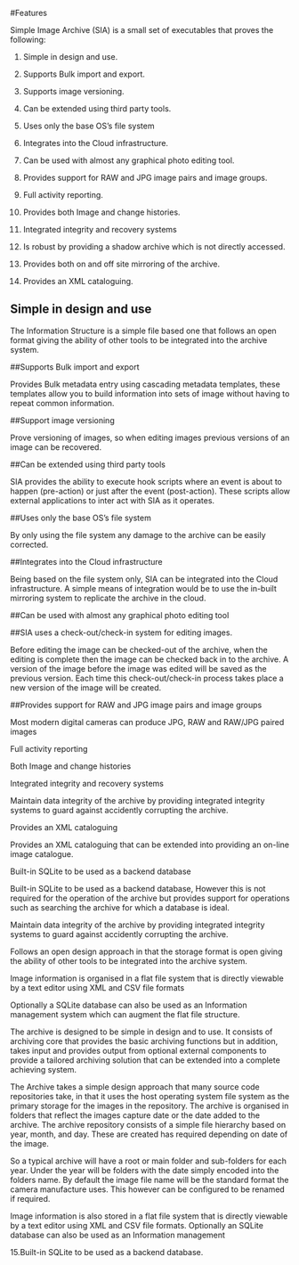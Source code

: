 #Features

Simple Image Archive (SIA) is a small set of executables that proves the following:

1. Simple in design and use.

2. Supports Bulk import and export.

3. Supports image versioning.

4. Can be extended using third party tools.

5. Uses only the base OS’s file system

6. Integrates into the Cloud infrastructure.
  
7. Can be used with almost any graphical photo editing tool.

8. Provides support for RAW and JPG image pairs and image groups.

9. Full activity reporting.

10. Provides both Image and change histories.

11. Integrated integrity and recovery systems

12. Is robust by providing a shadow archive which is not directly accessed.
 
13. Provides both on and off site mirroring of the archive.

14. Provides an XML cataloguing.

## Simple in design and use

The Information Structure is a simple file based one that follows an open format giving the ability of other tools to be integrated into the archive system.

##Supports Bulk import and export

Provides Bulk metadata entry using cascading metadata templates, these templates allow you to build information into sets of image without having to repeat common information.

##Support image versioning

Prove versioning of images, so when editing images previous versions of an image can be recovered.  

##Can be extended using third party tools

SIA provides the ability to execute hook scripts where an event is about to happen (pre-action) or just after the event (post-action). These scripts allow external applications to inter act with SIA as it operates.   

##Uses only the base OS’s file system

By only using the file system any damage to the archive can be easily corrected. 

##Integrates into the Cloud infrastructure

Being based on the file system only, SIA can be integrated into the Cloud infrastructure. A simple means of integration would be to use the in-built mirroring system to replicate the archive in the cloud.   

##Can be used with almost any graphical photo editing tool

##SIA uses a check-out/check-in system for editing images.

Before editing the image can be checked-out of the archive, when the editing is complete then the image can be checked back in to the archive. A version of the image before the image was edited will be saved as the previous version. Each time this check-out/check-in process takes place a new version of the image will be created.    

##Provides support for RAW and JPG image pairs and image groups

Most modern digital cameras can produce JPG, RAW and RAW/JPG paired images   

Full activity reporting

Both Image and change histories

Integrated integrity and recovery systems

Maintain data integrity of the archive by providing integrated integrity systems to guard against accidently corrupting the archive.  

 

Provides an XML cataloguing

Provides an XML cataloguing that can be extended into providing an on-line image catalogue.

 

Built-in SQLite to be used as a backend database

Built-in SQLite to be used as a backend database, However this is not required for the operation of the archive but provides support for operations such as searching the archive for which a database is ideal.  

 

Maintain data integrity of the archive by providing integrated integrity systems to guard against accidently corrupting the archive.  

Follows an open design approach in that the storage format is open giving the ability of other tools to be integrated into the archive system.

 Image information is organised in a flat file system that is directly viewable by a text editor using XML and CSV file formats

Optionally a SQLite database can also be used as an Information management system which can augment the flat file structure.

The archive is designed to be simple in design and to use. It consists of archiving core that provides the basic archiving functions but in addition, takes input and provides output from optional external components to provide a tailored archiving solution that can be extended into a complete achieving system.

The Archive takes a simple design approach that many source code repositories take, in that it uses the host operating system file system as the primary storage for the images in the repository. The archive is organised in folders that reflect the images capture date or the date added to the archive. The archive repository consists of a simple file hierarchy based on year, month, and day. These are created has required depending on date of the image.

So a typical archive will have a root or main folder and sub-folders for each year. Under the year will be folders with the date simply encoded into the folders name. By default the image file name will be the standard format the camera manufacture uses. This however can be configured to be renamed if required. 

Image information is also stored in a flat file system that is directly viewable by a text editor using XML and CSV file formats. Optionally an SQLite database can also be used as an Information management 

15.Built-in SQLite to be used as a backend database.
